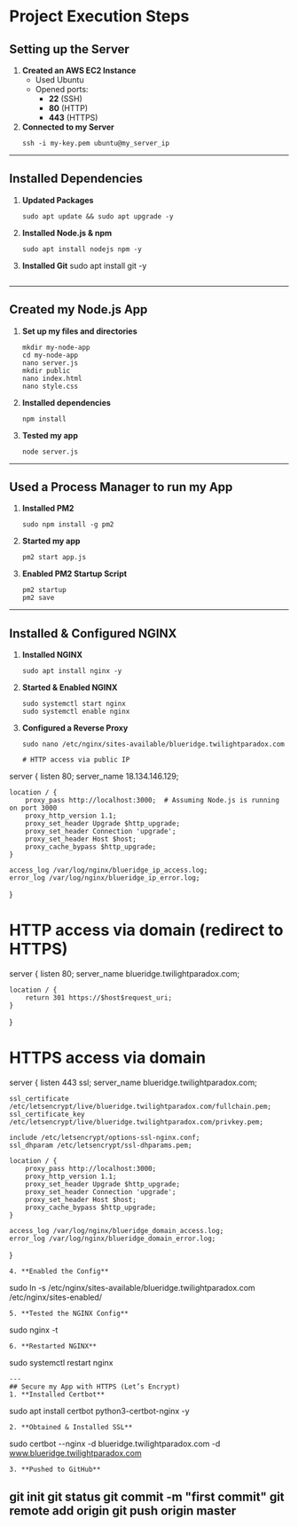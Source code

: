 # Project Execution Steps
## Setting up the Server
1. **Created an AWS EC2 Instance** 
   - Used Ubuntu
   - Opened ports: 
     - **22** (SSH) 
     - **80** (HTTP) 
     - **443** (HTTPS)
2. **Connected to my Server**
   ```
   ssh -i my-key.pem ubuntu@my_server_ip
   ```
---
## Installed Dependencies
1. **Updated Packages**
   ```
   sudo apt update && sudo apt upgrade -y
   ```
2. **Installed Node.js & npm**
   ```
   sudo apt install nodejs npm -y
   ```
3. **Installed Git**
   sudo apt install git -y
   ```
---
## Created my Node.js App
1. **Set up my files and directories**
   ```
   mkdir my-node-app
   cd my-node-app
   nano server.js
   mkdir public
   nano index.html
   nano style.css
   ```
2. **Installed dependencies**
   ```
   npm install
   ```
3. **Tested my app**
   ```
   node server.js
   ```
---
## Used a Process Manager to run my App
1. **Installed PM2**
   ```
   sudo npm install -g pm2
   ```
2. **Started my app**
   ```
   pm2 start app.js
   ```
3. **Enabled PM2 Startup Script**
   ```
   pm2 startup
   pm2 save
   ```
---
## Installed & Configured NGINX
1. **Installed NGINX**
   ```
   sudo apt install nginx -y
   ```
2. **Started & Enabled NGINX**
   ```
   sudo systemctl start nginx
   sudo systemctl enable nginx
   ```
3. **Configured a Reverse Proxy**
   ```
   sudo nano /etc/nginx/sites-available/blueridge.twilightparadox.com
   ```
   ```
   # HTTP access via public IP
server {
    listen 80;
    server_name 18.134.146.129;

    location / {
        proxy_pass http://localhost:3000;  # Assuming Node.js is running on port 3000
        proxy_http_version 1.1;
        proxy_set_header Upgrade $http_upgrade;
        proxy_set_header Connection 'upgrade';
        proxy_set_header Host $host;
        proxy_cache_bypass $http_upgrade;
    }

    access_log /var/log/nginx/blueridge_ip_access.log;
    error_log /var/log/nginx/blueridge_ip_error.log;
}

# HTTP access via domain (redirect to HTTPS)
server {
    listen 80;
    server_name blueridge.twilightparadox.com;

    location / {
        return 301 https://$host$request_uri;
    }
}

# HTTPS access via domain
server {
    listen 443 ssl;
    server_name blueridge.twilightparadox.com;

    ssl_certificate /etc/letsencrypt/live/blueridge.twilightparadox.com/fullchain.pem;
    ssl_certificate_key /etc/letsencrypt/live/blueridge.twilightparadox.com/privkey.pem;

    include /etc/letsencrypt/options-ssl-nginx.conf;
    ssl_dhparam /etc/letsencrypt/ssl-dhparams.pem;

    location / {
        proxy_pass http://localhost:3000;
        proxy_http_version 1.1;
        proxy_set_header Upgrade $http_upgrade;
        proxy_set_header Connection 'upgrade';
        proxy_set_header Host $host;
        proxy_cache_bypass $http_upgrade;
    }

    access_log /var/log/nginx/blueridge_domain_access.log;
    error_log /var/log/nginx/blueridge_domain_error.log;
}
   ```
4. **Enabled the Config**
   ```
   sudo ln -s /etc/nginx/sites-available/blueridge.twilightparadox.com /etc/nginx/sites-enabled/
   ```
5. **Tested the NGINX Config**
   ```
   sudo nginx -t
   ```
6. **Restarted NGINX**
   ```
   sudo systemctl restart nginx
   ```
---
## Secure my App with HTTPS (Let’s Encrypt)
1. **Installed Certbot**
   ```
   sudo apt install certbot python3-certbot-nginx -y
   ```
2. **Obtained & Installed SSL**
   ```
   sudo certbot --nginx -d blueridge.twilightparadox.com -d www.blueridge.twilightparadox.com
   ```
3. **Pushed to GitHub**
```
git init
git status
git commit -m "first commit"
git remote add origin
git push origin master
---
